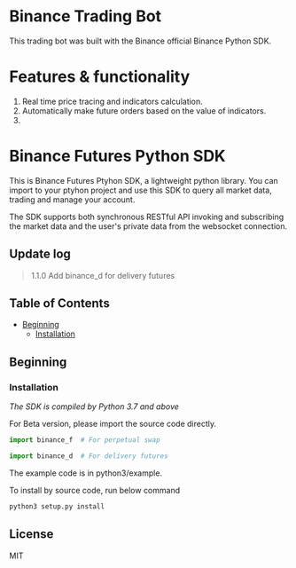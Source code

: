 # Binance Trading Bot
This trading bot was built with the Binance official Binance Python SDK. 



# Features & functionality
1. Real time price tracing and indicators calculation.
2. Automatically make future orders based on the value of indicators.
3. 





# Binance Futures Python SDK

This is Binance Futures Ptyhon SDK, a lightweight python library. You can import to your ptyhon project and use this SDK to query all market data, trading and manage your account.

The SDK supports both synchronous RESTful API invoking  and subscribing the market data and the user's private data from the websocket connection.

## Update log
>1.1.0
>Add binance_d for delivery futures

## Table of Contents

- [Beginning](#Beginning)
  - [Installation](#Installation)

## Beginning

### Installation

*The SDK is compiled by Python 3.7 and above*

For Beta version, please import the source code directly.

```Python
import binance_f  # For perpetual swap
```

```Python
import binance_d  # For delivery futures
```

The example code is in python3/example.


To install by source code, run below command

```python
python3 setup.py install
```

## License
MIT
